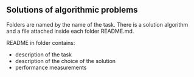 ## Solutions of algorithmic problems

Folders are named by the name of the task. There is a solution algorithm and a file attached inside each folder README.md.

README in folder contains:
-  description of the task
-  description of the choice of the solution
-  performance measurements